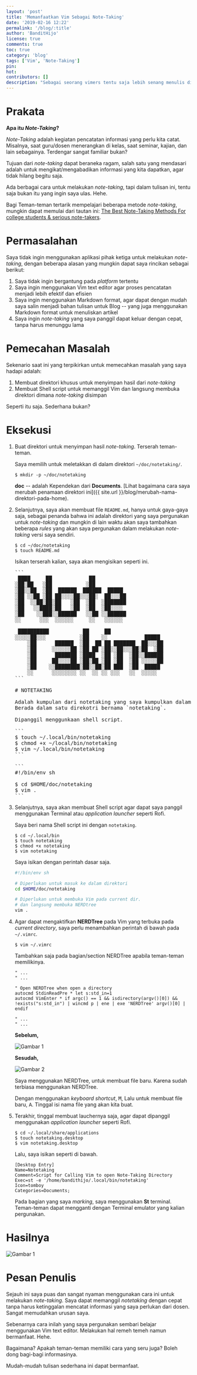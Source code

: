 ```yaml
---
layout: 'post'
title: 'Memanfaatkan Vim Sebagai Note-Taking'
date: '2019-02-16 12:22'
permalink: '/blog/:title'
author: 'BanditHijo'
license: true
comments: true
toc: true
category: 'blog'
tags: ['Vim', 'Note-Taking']
pin:
hot:
contributors: []
description: "Sebagai seorang vimers tentu saja lebih senang menulis di atas Vim. Catatan kali ini saya ingin berbagi pengalaman saya dalam memanajeman Vim untuk digunakan sebagai note-taking."
---
```


# Prakata

**Apa itu *Note-Taking*?**

*Note-Taking* adalah kegiatan pencatatan informasi yang perlu kita catat. Misalnya, saat guru/dosen menerangkan di kelas, saat seminar, kajian, dan lain sebagainya. Terdengar sangat familiar bukan?

Tujuan dari *note-taking* dapat beraneka ragam, salah satu yang mendasari adalah untuk mengikat/mengabadikan informasi yang kita dapatkan, agar tidak hilang begitu saja.

Ada berbagai cara untuk melakukan *note-taking*, tapi dalam tulisan ini, tentu saja bukan itu yang ingin saya ulas. Hehe.

Bagi Teman-teman tertarik mempelajari beberapa metode *note-taking*, mungkin dapat memulai dari tautan ini: [The Best Note-Taking Methods For college students & serious note-takers](https://medium.goodnotes.com/the-best-note-taking-methods-for-college-students-451f412e264e).


# Permasalahan

Saya tidak ingin menggunakan aplikasi pihak ketiga untuk melakukan *note-taking*, dengan beberapa alasan yang mungkin dapat saya rincikan sebagai berikut:

1. Saya tidak ingin bergantung pada *platform* tertentu
1. Saya ingin menggunakan Vim text editor agar proses pencatatan menjadi lebih efektif dan efisien
1. Saya ingin menggunakan Markdown format, agar dapat dengan mudah saya salin menjadi bahan tulisan untuk Blog -- yang juga menggunakan Markdown format untuk menuliskan artikel
1. Saya ingin *note-taking* yang saya panggil dapat keluar dengan cepat, tanpa harus menunggu lama


# Pemecahan Masalah

Sekenario saat ini yang terpikirkan untuk memecahkan masalah yang saya hadapi adalah:

1. Membuat direktori khusus untuk menyimpan hasil dari *note-taking*
1. Membuat Shell script untuk memanggil Vim dan langsung membuka direktori dimana *note-taking* disimpan

Seperti itu saja. Sederhana bukan?


# Eksekusi

1. Buat direktori untuk menyimpan hasil *note-taking*. Terserah teman-teman.

   Saya memilih untuk meletakkan di dalam direktori `~/doc/notetaking/`.

   ```
   $ mkdir -p ~/doc/notetaking
   ```

   **doc** -- adalah Kependekan dari **Documents**. [Lihat bagaimana cara saya merubah penamaan direktori ini]({{ site.url }}/blog/merubah-nama-direktori-pada-home).

2. Selanjutnya, saya akan membuat file `README.md`, hanya untuk gaya-gaya saja, sebagai penanda bahwa ini adalah direktori yang saya pergunakan untuk *note-taking* dan mungkin di lain waktu akan saya tambahkan beberapa *rules* yang akan saya pergunakan dalam melakukan *note-taking* versi saya sendiri.

   ```
   $ cd ~/doc/notetaking
   $ touch README.md
   ```

   Isikan terserah kalian, saya akan mengisikan seperti ini.

   <pre>
   ```
    ████     ██            ██
   ░██░██   ░██           ░██
   ░██░░██  ░██  ██████  ██████  █████
   ░██ ░░██ ░██ ██░░░░██░░░██░  ██░░░██
   ░██  ░░██░██░██   ░██  ░██  ░███████
   ░██   ░░████░██   ░██  ░██  ░██░░░░
   ░██    ░░███░░██████   ░░██ ░░██████
   ░░      ░░░  ░░░░░░     ░░   ░░░░░░

    ██████████           ██     ██
   ░░░░░██░░░           ░██    ░░            █████
       ░██      ██████  ░██  ██ ██ ███████  ██░░░██
       ░██     ░░░░░░██ ░██ ██ ░██░░██░░░██░██  ░██
       ░██      ███████ ░████  ░██ ░██  ░██░░██████
       ░██     ██░░░░██ ░██░██ ░██ ░██  ░██ ░░░░░██
       ░██    ░░████████░██░░██░██ ███  ░██  █████
       ░░      ░░░░░░░░ ░░  ░░ ░░ ░░░   ░░  ░░░░░
   ```

   # NOTETAKING

   Adalah kumpulan dari notetaking yang saya kumpulkan dalam format markdown.
   Berada dalam satu direkotri bernama `notetaking`.

   Dipanggil menggunkaan shell script.

   ```
   $ touch ~/.local/bin/notetaking
   $ chmod +x ~/local/bin/notetaking
   $ vim ~/.local/bin/notetaking
   ```

   ```
   #!/bin/env sh

   $ cd $HOME/doc/notetaking
   $ vim .
   ```
   </pre>

3. Selanjutnya, saya akan membuat Shell script agar dapat saya panggil menggunakan Terminal atau *application launcher* seperti Rofi.

   Saya beri nama Shell script ini dengan `notetaking`.

   ```
   $ cd ~/.local/bin
   $ touch notetaking
   $ chmod +x notetaking
   $ vim notetaking
   ```

   Saya isikan dengan perintah dasar saja.

   ```bash
   #!/bin/env sh

   # Diperlukan untuk masuk ke dalam direktori
   cd $HOME/doc/notetaking

   # Diperlukan untuk membuka Vim pada current dir.
   # dan langsung membuka NERDtree
   vim .
   ```

4. Agar dapat mengaktifkan **NERDTree** pada Vim yang terbuka pada *current directory*, saya perlu menambahkan perintah di bawah pada `~/.vimrc`.

   ```
   $ vim ~/.vimrc
   ```

   Tambahkan saja pada bagian/section NERDTree apabila teman-teman memilikinya.

   ```viml
   " ...
   " ...

   " Open NERDTree when open a directory
   autocmd StdinReadPre * let s:std_in=1
   autocmd VimEnter * if argc() == 1 && isdirectory(argv()[0]) && !exists("s:std_in") | wincmd p | ene | exe 'NERDTree' argv()[0] | endif

   " ...
   " ...
   ```

   **Sebelum,**

   ![Gambar 1](https://i.postimg.cc/nLgKpDzY/gambar-02.png)

   **Sesudah,**

   ![Gambar 2](https://i.postimg.cc/qRKsRv6f/gambar-03.png)

   Saya menggunakan NERDTree, untuk membuat file baru. Karena sudah terbiasa menggunakan NERDTree.

   Dengan menggunakan *keyboard shortcut*, <kbd>M</kbd>, Lalu untuk membuat file baru, <kbd>A</kbd>. Tinggal isi nama file yang akan kita buat.

5. Terakhir, tinggal membuat lauchernya saja, agar dapat dipanggil menggunakan *application launcher* seperti Rofi.

   ```
   $ cd ~/.local/share/applications
   $ touch notetaking.desktop
   $ vim notetaking.desktop
   ```

   Lalu, saya isikan seperti di bawah.

   ```
   [Desktop Entry]
   Name=Notetaking
   Comment=Script for Calling Vim to open Note-Taking Directory
   Exec=st -e '/home/bandithijo/.local/bin/notetaking'
   Icon=tomboy
   Categories=Documents;
   ```

   Pada bagian yang saya *marking*, saya menggunakan **St** terminal. Teman-teman dapat mengganti dengan Terminal emulator yang kalian pergunakan.


# Hasilnya

![Gambar 1](https://i.postimg.cc/mkGQFW7P/gambar-01.gif)


# Pesan Penulis

Sejauh ini saya puas dan sangat nyaman menggunakan cara ini untuk melakukan *note-taking*. Saya dapat memanggil *notetaking* dengan cepat tanpa harus ketinggalan mencatat informasi yang saya perlukan dari dosen. Sangat memudahkan urusan saya.

Sebenarnya cara inilah yang saya pergunakan sembari belajar menggunakan Vim text editor. Melakukan hal remeh temeh namun bermanfaat. Hehe.

Bagaimana? Apakah teman-teman memiliki cara yang seru juga? Boleh dong bagi-bagi informasinya.

Mudah-mudah tulisan sederhana ini dapat bermanfaat.
